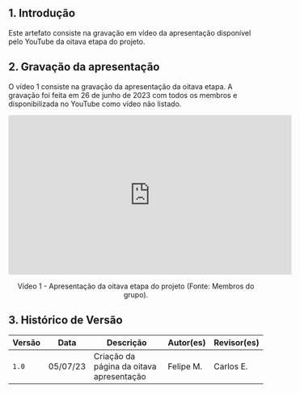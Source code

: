## 1. Introdução

Este artefato consiste na gravação em vídeo da apresentação disponível pelo YouTube da oitava etapa do projeto.

## 2. Gravação da apresentação

O vídeo 1 consiste na gravação da apresentação da oitava etapa. A gravação foi feita em 26 de junho de 2023 com todos os membros e disponibilizada no YouTube como vídeo não listado.

<center>

<iframe width="560" height="315" src="https://www.youtube.com/embed/Hakw22ntoGI" title="YouTube video player" frameborder="0" allow="accelerometer; autoplay; clipboard-write; encrypted-media; gyroscope; picture-in-picture; web-share" allowfullscreen></iframe>

Vídeo 1 - Apresentação da oitava etapa do projeto (Fonte: Membros do grupo).

</center>

## 3. Histórico de Versão

|  Versão  |   Data   |                      Descrição          |    Autor(es)   |  Revisor(es)  |
| -------- | -------- | --------------------------------------- | -------------- | ------------- |
|  `1.0`   | 05/07/23 | Criação da página da oitava apresentação | Felipe M. |  Carlos E. |